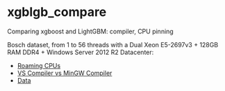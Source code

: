 # xgblgb_compare
Comparing xgboost and LightGBM: compiler, CPU pinning

Bosch dataset, from 1 to 56 threads with a Dual Xeon E5-2697v3 + 128GB RAM DDR4 + Windows Server 2012 R2 Datacenter:

* [Roaming CPUs](https://benchmark.laurae.design/speed_r_roaming_pinning_cpu.html)
* [VS Compiler vs MinGW Compiler](https://benchmark.laurae.design/speed_r_vs_mingw.html)
* [Data](https://benchmark.laurae.design/speed_r_perf_analysis.html)

